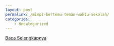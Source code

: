 ```yaml
---
layout: post
permalink: /mimpi-bertemu-teman-waktu-sekolah/
categories:
    - Uncategorized
---
```


[Baca Selengkapnya](/02)